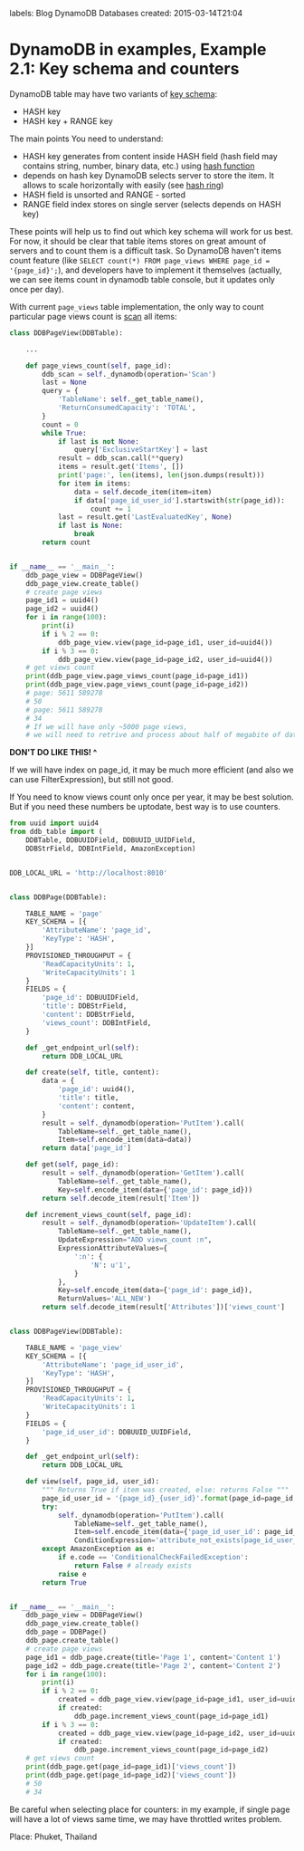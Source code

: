 labels: Blog
        DynamoDB
        Databases
created: 2015-03-14T21:04

# DynamoDB in examples, Example 2.1: Key schema and counters

DynamoDB table may have two variants of [key schema](http://docs.aws.amazon.com/amazondynamodb/latest/developerguide/DataModel.html#DataModel.PrimaryKey):

- HASH key
- HASH key + RANGE key

The main points You need to understand:

- HASH key generates from content inside HASH field (hash field may contains string, number, binary data, etc.) using [hash function](http://en.wikipedia.org/wiki/Hash_function)
- depends on hash key DynamoDB selects server to store the item. It allows to scale horizontally with easily (see [hash ring](http://en.wikipedia.org/wiki/Consistent_hashing))
- HASH field is unsorted and RANGE - sorted
- RANGE field index stores on single server (selects depends on HASH key)

These points will help us to find out which key schema will work for us best.
For now, it should be clear that table items stores on great amount of servers and to count them is a difficult task.
So DynamoDB haven't items count feature (like ```SELECT count(*) FROM page_views WHERE page_id = '{page_id}';```), and developers have to implement it themselves (actually, we can see items count in dynamodb table console, but it updates only once per day).

With current ```page_views``` table implementation, the only way to count particular page views count is [scan](http://docs.aws.amazon.com/amazondynamodb/latest/APIReference/API_Scan.html) all items:
```python
class DDBPageView(DDBTable):

    ...

    def page_views_count(self, page_id):
        ddb_scan = self._dynamodb(operation='Scan')
        last = None
        query = {
            'TableName': self._get_table_name(),
            'ReturnConsumedCapacity': 'TOTAL',
        }
        count = 0
        while True:
            if last is not None:
                query['ExclusiveStartKey'] = last
            result = ddb_scan.call(**query)
            items = result.get('Items', [])
            print('page:', len(items), len(json.dumps(result)))
            for item in items:
                data = self.decode_item(item=item)
                if data['page_id_user_id'].startswith(str(page_id)):
                    count += 1
            last = result.get('LastEvaluatedKey', None)
            if last is None:
                break
        return count


if __name__ == '__main__':
    ddb_page_view = DDBPageView()
    ddb_page_view.create_table()
    # create page views
    page_id1 = uuid4()
    page_id2 = uuid4()
    for i in range(100):
        print(i)
        if i % 2 == 0:
            ddb_page_view.view(page_id=page_id1, user_id=uuid4())
        if i % 3 == 0:
            ddb_page_view.view(page_id=page_id2, user_id=uuid4())
    # get views count
    print(ddb_page_view.page_views_count(page_id=page_id1))
    print(ddb_page_view.page_views_count(page_id=page_id2))
    # page: 5611 589278
    # 50
    # page: 5611 589278
    # 34
    # If we will have only ~5000 page views,
    # we will need to retrive and process about half of megabite of data
```

**DON'T DO LIKE THIS! ^**

If we will have index on page_id, it may be much more efficient (and also we can use FilterExpression), but still not good.

If You need to know views count only once per year, it may be best solution. But if you need these numbers be uptodate, best way is to use counters.

```python
from uuid import uuid4
from ddb_table import (
    DDBTable, DDBUUIDField, DDBUUID_UUIDField,
    DDBStrField, DDBIntField, AmazonException)


DDB_LOCAL_URL = 'http://localhost:8010'


class DDBPage(DDBTable):

    TABLE_NAME = 'page'
    KEY_SCHEMA = [{
        'AttributeName': 'page_id',
        'KeyType': 'HASH',
    }]
    PROVISIONED_THROUGHPUT = {
        'ReadCapacityUnits': 1,
        'WriteCapacityUnits': 1
    }
    FIELDS = {
        'page_id': DDBUUIDField,
        'title': DDBStrField,
        'content': DDBStrField,
        'views_count': DDBIntField,
    }

    def _get_endpoint_url(self):
        return DDB_LOCAL_URL

    def create(self, title, content):
        data = {
            'page_id': uuid4(),
            'title': title,
            'content': content,
        }
        result = self._dynamodb(operation='PutItem').call(
            TableName=self._get_table_name(),
            Item=self.encode_item(data=data))
        return data['page_id']

    def get(self, page_id):
        result = self._dynamodb(operation='GetItem').call(
            TableName=self._get_table_name(),
            Key=self.encode_item(data={'page_id': page_id}))
        return self.decode_item(result['Item'])

    def increment_views_count(self, page_id):
        result = self._dynamodb(operation='UpdateItem').call(
            TableName=self._get_table_name(),
            UpdateExpression="ADD views_count :n",
            ExpressionAttributeValues={
                ':n': {
                    'N': u'1',
                }
            },
            Key=self.encode_item(data={'page_id': page_id}),
            ReturnValues='ALL_NEW')
        return self.decode_item(result['Attributes'])['views_count']


class DDBPageView(DDBTable):

    TABLE_NAME = 'page_view'
    KEY_SCHEMA = [{
        'AttributeName': 'page_id_user_id',
        'KeyType': 'HASH',
    }]
    PROVISIONED_THROUGHPUT = {
        'ReadCapacityUnits': 1,
        'WriteCapacityUnits': 1
    }
    FIELDS = {
        'page_id_user_id': DDBUUID_UUIDField,
    }

    def _get_endpoint_url(self):
        return DDB_LOCAL_URL

    def view(self, page_id, user_id):
        """ Returns True if item was created, else: returns False """
        page_id_user_id = '{page_id}_{user_id}'.format(page_id=page_id, user_id=user_id)
        try:
            self._dynamodb(operation='PutItem').call(
                TableName=self._get_table_name(),
                Item=self.encode_item(data={'page_id_user_id': page_id_user_id}),
                ConditionExpression='attribute_not_exists(page_id_user_id)')
        except AmazonException as e:
            if e.code == 'ConditionalCheckFailedException':
                return False # already exists
            raise e
        return True


if __name__ == '__main__':
    ddb_page_view = DDBPageView()
    ddb_page_view.create_table()
    ddb_page = DDBPage()
    ddb_page.create_table()
    # create page views
    page_id1 = ddb_page.create(title='Page 1', content='Content 1')
    page_id2 = ddb_page.create(title='Page 2', content='Content 2')
    for i in range(100):
        print(i)
        if i % 2 == 0:
            created = ddb_page_view.view(page_id=page_id1, user_id=uuid4())
            if created:
                ddb_page.increment_views_count(page_id=page_id1)
        if i % 3 == 0:
            created = ddb_page_view.view(page_id=page_id2, user_id=uuid4())
            if created:
                ddb_page.increment_views_count(page_id=page_id2)
    # get views count
    print(ddb_page.get(page_id=page_id1)['views_count'])
    print(ddb_page.get(page_id=page_id2)['views_count'])
    # 50
    # 34
```

Be careful when selecting place for counters: in my example, if single page will have a lot of views same time, we may have throttled writes problem.

Place: Phuket, Thailand
